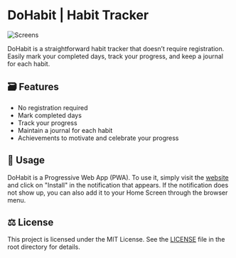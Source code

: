 # DoHabit | Habit Tracker

![Screens](https://github.com/iNikAnn/DoHabit/blob/main/public/img/Repo-Card-Template.jpg)

DoHabit is a straightforward habit tracker that doesn’t require registration. Easily mark your completed days, track your progress, and keep a journal for each habit.

## 🗃️ Features

- No registration required
- Mark completed days
- Track your progress
- Maintain a journal for each habit
- Achievements to motivate and celebrate your progress

## 📲 Usage

DoHabit is a Progressive Web App (PWA). To use it, simply visit the [website](https://inikann.github.io/DoHabit/) and click on "Install" in the notification that appears. If the notification does not show up, you can also add it to your Home Screen through the browser menu.

## ⚖️ License

This project is licensed under the MIT License. See the [LICENSE](LICENSE.txt) file in the root directory for details.
